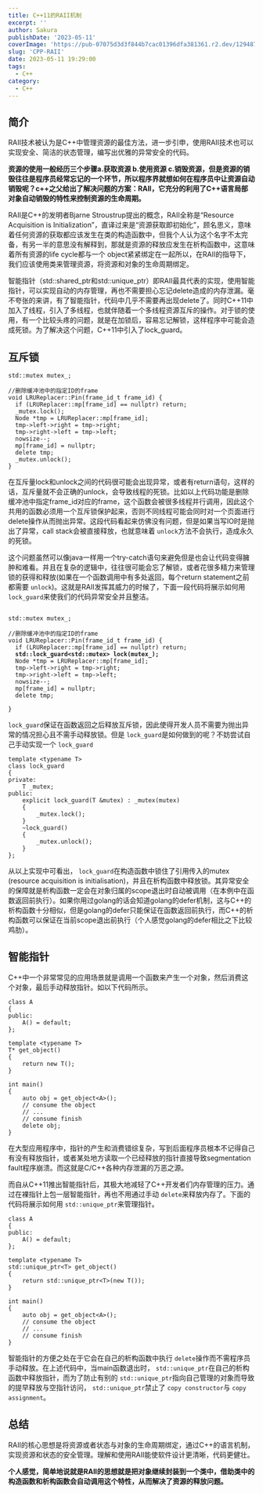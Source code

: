```yaml
---
title: C++11的RAII机制
excerpt: '' 
author: Sakura
publishDate: '2023-05-11'
coverImage: 'https://pub-07075d3d3f844b7cac01396dfa381361.r2.dev/129487122_p0_master1200.jpg' 
slug: 'CPP-RAII'
date: 2023-05-11 19:29:00
tags:
  - C++
category:
  - C++
---
```


<!-- wp:heading -->
<h2>简介</h2>
<!-- /wp:heading -->

<!-- wp:paragraph -->
<p>RAII技术被认为是C++中管理资源的最佳方法，进一步引申，使用RAII技术也可以实现安全、简洁的状态管理，编写出优雅的异常安全的代码。</p>
<!-- /wp:paragraph -->

<!-- wp:paragraph -->
<p><strong>资源的使用一般经历三个步骤a.获取资源 b.使用资源 c.销毁资源，但是资源的销毁往往是程序员经常忘记的一个环节，所以程序界就想如何在程序员中让资源自动销毁呢？c++之父给出了解决问题的方案：RAII，它充分的利用了C++语言局部对象自动销毁的特性来控制资源的生命周期。</strong></p>
<!-- /wp:paragraph -->

<!-- wp:paragraph -->
<p>RAII是C++的发明者Bjarne Stroustrup提出的概念，RAII全称是“Resource Acquisition is Initialization”，直译过来是“资源获取即初始化”，顾名思义，意味着任何资源的获取都应该发生在类的构造函数中，但我个人认为这个名字不太完备，有另一半的意思没有解释到，那就是资源的释放应发生在析构函数中，这意味着所有资源的life cycle都与一个 object紧紧绑定在一起所以，在RAII的指导下，我们应该使用类来管理资源，将资源和对象的生命周期绑定。</p>
<!-- /wp:paragraph -->

<!-- wp:paragraph -->
<p>智能指针（std::shared_ptr和std::unique_ptr）即RAII最具代表的实现，使用智能指针，可以实现自动的内存管理，再也不需要担心忘记delete造成的内存泄漏。毫不夸张的来讲，有了智能指针，代码中几乎不需要再出现delete了。同时C++11中加入了线程，引入了多线程，也就伴随着一个多线程资源互斥的操作。对于锁的使用，有一个比较头疼的问题，就是在加锁后，容易忘记解锁，这样程序中可能会造成死锁。为了解决这个问题，C++11中引入了lock_guard。</p>
<!-- /wp:paragraph -->

<!-- wp:heading -->
<h2>互斥锁</h2>
<!-- /wp:heading -->

<!-- wp:code -->
<pre class="wp-block-code"><code>std::mutex mutex_;

//删除缓冲池中的指定ID的frame
void LRUReplacer::Pin(frame_id_t frame_id) {
  if (LRUReplacer::mp&#91;frame_id] == nullptr) return;
  _mutex.lock();
  Node *tmp = LRUReplacer::mp&#91;frame_id];
  tmp-&gt;left-&gt;right = tmp-&gt;right;
  tmp-&gt;right-&gt;left = tmp-&gt;left;
  nowsize--;
  mp&#91;frame_id] = nullptr;
  delete tmp;
  _mutex.unlock();
}</code></pre>
<!-- /wp:code -->

<!-- wp:paragraph -->
<p>在互斥量lock和unlock之间的代码很可能会出现异常，或者有return语句，这样的话，互斥量就不会正确的unlock，会导致线程的死锁。比如以上代码功能是删除缓冲池中指定frame_id对应的frame，这个函数会被很多线程并行调用，因此这个共用的函数必须用一个互斥锁保护起来，否则不同线程可能会同时对一个页面进行delete操作从而抛出异常。这段代码看起来仿佛没有问题，但是如果当写IO时是抛出了异常，call stack会被直接释放，也就意味着 <code>unlock</code>方法不会执行，造成永久的死锁。</p>
<!-- /wp:paragraph -->

<!-- wp:paragraph -->
<p>这个问题虽然可以像java一样用一个try-catch语句来避免但是也会让代码变得臃肿和难看。并且在复杂的逻辑中，往往很可能会忘了解锁，或者花很多精力来管理锁的获得和释放(如果在一个函数调用中有多处返回，每个return statement之前都需要 <code>unlock</code>)。这就是RAII发挥其威力的时候了，下面一段代码将展示如何用 <code>lock_guard</code>来使我们的代码异常安全并且整洁。</p>
<!-- /wp:paragraph -->

<!-- wp:code -->
<pre class="wp-block-code"><code><a href="std::mutex mutex_;

//删除缓冲池中的指定ID的frame
void LRUReplacer::Pin(frame_id_t frame_id) {
  if (LRUReplacer::mp&#91;frame_id] == nullptr) return;
  _mutex.lock();
  Node *tmp = LRUReplacer::mp&#91;frame_id];
  tmp->left->right = tmp->right;
  tmp->right->left = tmp->left;
  nowsize--;
  mp&#91;frame_id] = nullptr;
  delete tmp;
  _mutex.unlock();
}">
</a>std::mutex mutex_;

//删除缓冲池中的指定ID的frame
void LRUReplacer::Pin(frame_id_t frame_id) {
  if (LRUReplacer::mp&#91;frame_id] == nullptr) return;
  <strong>std::lock_guard&lt;std::mutex&gt; lock(mutex_);</strong>
  Node *tmp = LRUReplacer::mp&#91;frame_id];
  tmp-&gt;left-&gt;right = tmp-&gt;right;
  tmp-&gt;right-&gt;left = tmp-&gt;left;
  nowsize--;
  mp&#91;frame_id] = nullptr;
  delete tmp;

}</code></pre>
<!-- /wp:code -->

<!-- wp:paragraph -->
<p><code>lock_guard</code>保证在函数返回之后释放互斥锁，因此使得开发人员不需要为抛出异常的情况担心且不需手动释放锁。但是 <code>lock_guard</code>是如何做到的呢？不妨尝试自己手动实现一个 <code>lock_guard</code></p>
<!-- /wp:paragraph -->

<!-- wp:code -->
<pre class="wp-block-code"><code>template &lt;typename T&gt;
class lock_guard
{
private:
    T _mutex;
public:
    explicit lock_guard(T &amp;mutex) : _mutex(mutex) 
    {
        _mutex.lock();
    }
    ~lock_guard() 
    {
        _mutex.unlock();
    }
};</code></pre>
<!-- /wp:code -->

<!-- wp:paragraph -->
<p>从以上实现中可看出， <code>lock_guard</code>在构造函数中锁住了引用传入的mutex (resource acquisition is initialisation)，并且在析构函数中释放锁。其异常安全的保障就是析构函数一定会在对象归属的scope退出时自动被调用（在本例中在函数返回前执行）。如果你用过golang的话会知道golang的defer机制，这与C++的析构函数十分相似，但是golang的defer只能保证在函数返回前执行，而C++的析构函数可以保证在当前scope退出前执行（个人感觉golang的defer相比之下比较鸡肋）。</p>
<!-- /wp:paragraph -->

<!-- wp:heading -->
<h2>智能指针</h2>
<!-- /wp:heading -->

<!-- wp:paragraph -->
<p>C++中一个非常常见的应用场景就是调用一个函数来产生一个对象，然后消费这个对象，最后手动释放指针。如以下代码所示。</p>
<!-- /wp:paragraph -->

<!-- wp:code -->
<pre class="wp-block-code"><code>class A
{
public:
    A() = default;
};

template &lt;typename T&gt;
T* get_object()
{
    return new T();
}

int main()
{
    auto obj = get_object&lt;A&gt;();
    // consume the object
    // ...
    // consume finish
    delete obj;
}</code></pre>
<!-- /wp:code -->

<!-- wp:paragraph -->
<p>在大型应用程序中，指针的产生和消费错综复杂，写到后面程序员根本不记得自己有没有释放指针，或者某处地方读取一个已经释放的指针直接导致segmentation fault程序崩溃。而这就是C/C++各种内存泄漏的万恶之源。</p>
<!-- /wp:paragraph -->

<!-- wp:paragraph -->
<p>而自从C++11推出智能指针后，其极大地减轻了C++开发者们内存管理的压力。通过在裸指针上包一层智能指针，再也不用通过手动 <code>delete</code>来释放内存了。下面的代码将展示如何用 <code>std::unique_ptr</code>来管理指针。</p>
<!-- /wp:paragraph -->

<!-- wp:code -->
<pre class="wp-block-code"><code>class A
{
public:
    A() = default;
};

template &lt;typename T&gt;
std::unique_ptr&lt;T&gt; get_object()
{
    return std::unique_ptr&lt;T&gt;(new T());
}

int main()
{
    auto obj = get_object&lt;A&gt;();
    // consume the object
    // ...
    // consume finish
}</code></pre>
<!-- /wp:code -->

<!-- wp:paragraph -->
<p>智能指针的方便之处在于它会在自己的析构函数中执行 <code>delete</code>操作而不需程序员手动释放。在上述代码中，当main函数退出时， <code>std::unique_ptr</code>在自己的析构函数中释放指针，而为了防止有别的 <code>std::unique_ptr</code>指向自己管理的对象而导致的提早释放与空指针访问， <code>std::unique_ptr</code>禁止了 <code>copy constructor</code>与 <code>copy assignment</code>。</p>
<!-- /wp:paragraph -->

<!-- wp:heading -->
<h2>总结</h2>
<!-- /wp:heading -->

<!-- wp:paragraph -->
<p>RAII的核心思想是将资源或者状态与对象的生命周期绑定，通过C++的语言机制，实现资源和状态的安全管理。理解和使用RAII能使软件设计更清晰，代码更健壮。</p>
<!-- /wp:paragraph -->

<!-- wp:paragraph -->
<p><strong>个人感觉，简单地说就是RAII的思想就是把对象继续封装到一个类中，借助类中的构造函数和析构函数会自动调用这个特性，从而解决了资源的释放问题。</strong></p>
<!-- /wp:paragraph -->

